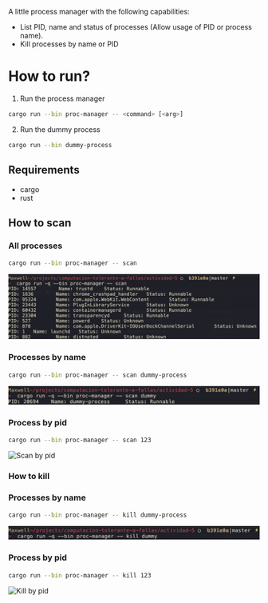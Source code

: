 A little process manager with the following capabilities:
- List PID, name and status of processes (Allow usage of PID or process name).
- Kill processes by name or PID

# How to run?

1. Run the process manager
  ```bash
  cargo run --bin proc-manager -- <command> [<arg>]
  ```
2. Run the dummy process
  ```bash
  cargo run --bin dummy-process
  ```

## Requirements

- cargo
- rust

## How to scan

### All processes
```bash
cargo run --bin proc-manager -- scan
```

![Scan](./assets/scan.png "Scan")

### Processes by name
```bash
cargo run --bin proc-manager -- scan dummy-process
```

![Scan by name](assets/scan-by-name.png "Scan by name")

### Process by pid
```bash
cargo run --bin proc-manager -- scan 123
````

![Scan by pid](assets/scan-by-pid.png "Scan by pid")

### How to kill
### Processes by name
```bash
cargo run --bin proc-manager -- kill dummy-process
```

![Kill by name](assets/kill-by-name.png "Kill by name")

### Process by pid
```bash
cargo run --bin proc-manager -- kill 123
````

![Kill by pid](assets/kill-by-pid.png "Kill by pid")

